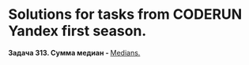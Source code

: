 # Solutions for tasks from CODERUN Yandex first season.
<div></div>
<div><b>Задача 313. Сумма медиан - </b> <a href="https://coderun.yandex.ru/seasons/first_2023/tracks/backend/problem/medians-ya-intern" target="_blank">Medians.</a></div>


